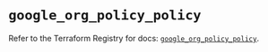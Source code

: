 # `google_org_policy_policy`

Refer to the Terraform Registry for docs: [`google_org_policy_policy`](https://registry.terraform.io/providers/hashicorp/google/6.44.0/docs/resources/org_policy_policy).
